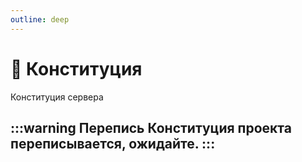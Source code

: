 ```yaml
---
outline: deep
---
```


# 📜 Конституция
Конституция сервера

:::warning Перепись
Конституция проекта переписывается, ожидайте.
:::
---
